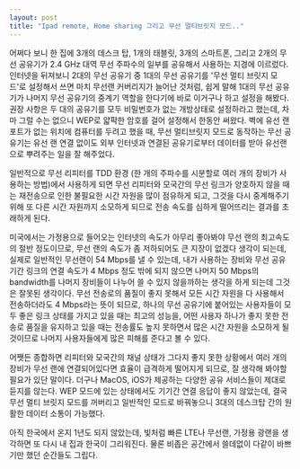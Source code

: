 ```yaml
---
layout: post
title: "Ipad remote, Home sharing 그리고 무선 멀티브릿지 모드.."
---
```



어쩌다 보니 한 집에 3개의 데스크 탑, 1개의 태블릿, 3개의 스마트폰, 그리고 2개의 무선 공유기가 2.4 GHz 대역 무선 주파수의 일부를 공유해서 사용하는 지경에 이르렀다. 인터넷을 뒤져보니 2대의 무선 공유기 중 1대의 무선 공유기를 '무선 멀티 브릿지 모드'로 설정해서 쓰면 마치 무선랜 커버리지가 늘어난 것처럼, 쉽게 말해 1대의 무선 공유기가 나머지 무선 공유기의 중계기 역할을 한다기에 바로 이거구나 하고 설정을 해봤다. 권장 사항은 두 대의 공유기를 모두 비밀번호가 없는 개방상태로 설정하라고 했는데, 차마 그럴 수는 없으니 WEP로 얇팍한 암호를 걸어 설정해서 한동안 써왔다. 벽에 유선 랜 포트가 없는 위치에 컴퓨터를 두려고 했을 때, 무선 멀티브릿지 모드로 동작하는 무선 공유기는 유선 랜 연결 없이도 외부 인터넷과 연결된 공유기로부터 데이터를 받아 유선랜으로 뿌려주는 일을 잘 해주었다.




일반적으로 무선 리피터를 TDD 환경 (한 개의 주파수를 시분할로 여러 개의 장비가 사용하는 방법)에서 사용하게 되면 무선 리피터와 모국간의 무선 링크가 양호하지 않을 때는 재전송으로 인한 불필요한 시간 자원을 많이 점유하게 되고, 그것을 다시 중계해주기 위해 또 다른 시간 자원까지 소모하게 되므로 전송 속도를 심하게 떨어뜨리는 결과를 초래하게 된다.




미국에서는 가정용으로 들어오는 인터넷의 속도가 아무리 좋아봐야 무선 랜의 최고속도의 절반 정도이므로, 무선 랜의 속도가 좀 저하되어도 큰 지장이 없겠다 생각이 되는데, 실제로 일반적인 무선랜이 54 Mbps를 낼 수 있는데, 내가 사용하는 장비와 무선 공유기간 링크의 연결 속도가 4 Mbps 정도 밖에 되지 않으면 나머지 50 Mbps의 bandwidth를 나머지 장비들이 나누어 쓸 수 있지 않을까하는 생각을 하게 되는데 그것은 잘못된 생각이다. 무선 전송로의 품질이 좋지 못해서 모든 시간 자원을 다 사용해서 전송하더라도 4 Mbps라는 뜻이 되므로, 하나의 무선 공유기에 붙어있는 사용자들이 모두 좋은 링크 상태를 가지고 있을 때는 최고의 성능을, 어떤 사용자 하나가 좋지 못한 전송로 품질을 유지하고 있을 때는 전송률도 높지 못하면서 많은 시간 자원을 소모하게 될 것이므로 나머지 사용자들에게 많은 피해를 준다고 볼 수 있다. 




어쨋든 종합하면 리피터와 모국간의 채널 상태가 그다지 좋지 못한 상황에서 여러 개의 장비가 무선 랜에 연결되어있다면 효율이 급격하게 떨어지게 되므로, 잘 생각해 봐야할 필요가 있단 말이다. 더구나 MacOS, iOS가 제공하는 다양한 공유 서비스들이 제대로 듣지를 않는다. WEP 모드에 있는 상태에서도 기기간 연결 응답이 좋지 않았는데, 결국 무선 멀티 브릿지 모드를 꺼버리고 일반적인 모드로 바꿔놓으니 3대의 데스크탑 간의 원활한 데이터 소통이 가능했다.




아직 한국에서 온지 1년도 되지 않았는데, 빛처럼 빠른 LTE나 무선랜, 가정용 광랜을 생각하면 또 다시 내 집과 한국이 그리워진다. 물론 비좁은 공간에서 쓸데없이 다같이 바쁘기만 했던 순간들도 그립다.





